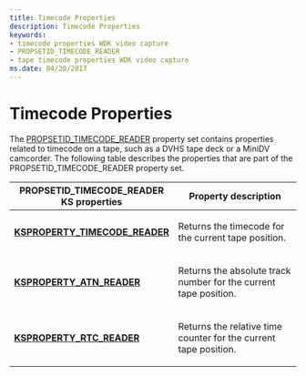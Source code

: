 ```yaml
---
title: Timecode Properties
description: Timecode Properties
keywords:
- timecode properties WDK video capture
- PROPSETID_TIMECODE_READER
- tape timecode properties WDK video capture
ms.date: 04/20/2017
---
```


# Timecode Properties


The [PROPSETID\_TIMECODE\_READER](./propsetid-timecode-reader.md) property set contains properties related to timecode on a tape, such as a DVHS tape deck or a MiniDV camcorder. The following table describes the properties that are part of the PROPSETID\_TIMECODE\_READER property set.

<table>
<colgroup>
<col width="50%" />
<col width="50%" />
</colgroup>
<thead>
<tr class="header">
<th>PROPSETID_TIMECODE_READER KS properties</th>
<th>Property description</th>
</tr>
</thead>
<tbody>
<tr class="odd">
<td><p><a href="/windows-hardware/drivers/stream/ksproperty-timecode-reader" data-raw-source="[&lt;strong&gt;KSPROPERTY_TIMECODE_READER&lt;/strong&gt;](./ksproperty-timecode-reader.md)"><strong>KSPROPERTY_TIMECODE_READER</strong></a></p></td>
<td><p>Returns the timecode for the current tape position.</p></td>
</tr>
<tr class="even">
<td><p><a href="/windows-hardware/drivers/stream/ksproperty-atn-reader" data-raw-source="[&lt;strong&gt;KSPROPERTY_ATN_READER&lt;/strong&gt;](./ksproperty-atn-reader.md)"><strong>KSPROPERTY_ATN_READER</strong></a></p></td>
<td><p>Returns the absolute track number for the current tape position.</p></td>
</tr>
<tr class="odd">
<td><p><a href="/windows-hardware/drivers/stream/ksproperty-rtc-reader" data-raw-source="[&lt;strong&gt;KSPROPERTY_RTC_READER&lt;/strong&gt;](./ksproperty-rtc-reader.md)"><strong>KSPROPERTY_RTC_READER</strong></a></p></td>
<td><p>Returns the relative time counter for the current tape position.</p></td>
</tr>
</tbody>
</table>

 


